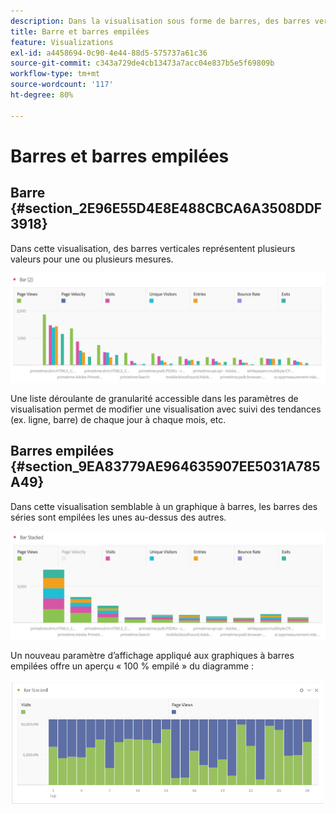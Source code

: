 ```yaml
---
description: Dans la visualisation sous forme de barres, des barres verticales représentent plusieurs valeurs pour une ou plusieurs mesures.
title: Barre et barres empilées
feature: Visualizations
exl-id: a4458694-0c90-4e44-88d5-575737a61c36
source-git-commit: c343a729de4cb13473a7acc04e837b5e5f69809b
workflow-type: tm+mt
source-wordcount: '117'
ht-degree: 80%

---
```


# Barres et barres empilées

## Barre {#section_2E96E55D4E8E488CBCA6A3508DDF3918}

Dans cette visualisation, des barres verticales représentent plusieurs valeurs pour une ou plusieurs mesures.

![Visualisation en barres virales présentant plusieurs mesures, notamment Pages vues, Visites, Entrées et Sorties.](assets/bar.png)

Une liste déroulante de granularité accessible dans les paramètres de visualisation permet de modifier une visualisation avec suivi des tendances (ex. ligne, barre) de chaque jour à chaque mois, etc.

## Barres empilées {#section_9EA83779AE964635907EE5031A785A49}

Dans cette visualisation semblable à un graphique à barres, les barres des séries sont empilées les unes au-dessus des autres.

![Barre empilée affichant plusieurs mesures.](assets/bar-stacked.png)

Un nouveau paramètre d’affichage appliqué aux graphiques à barres empilées offre un aperçu « 100 % empilé » du diagramme :

![Graphique à barres 100 % empilé.](assets/stacked_100_percent.png)
